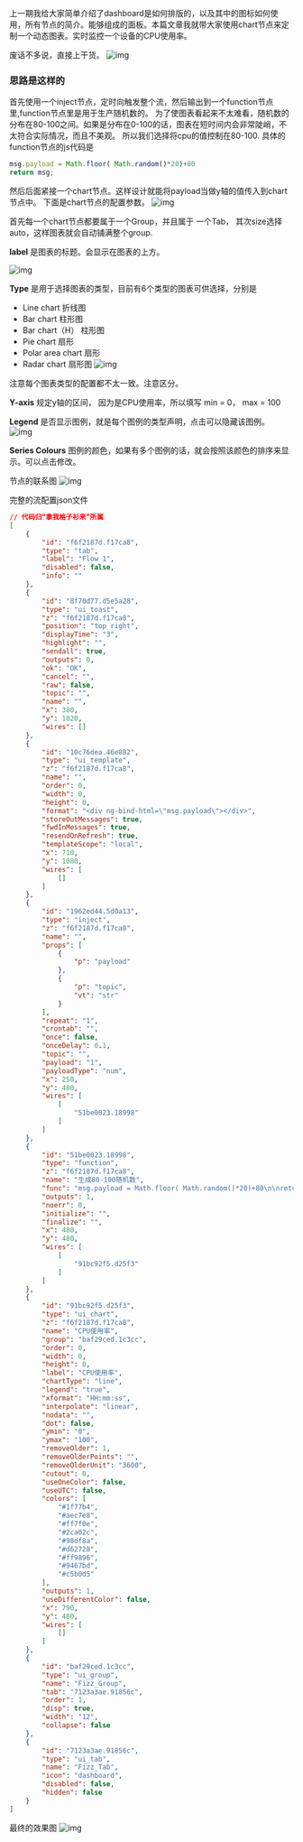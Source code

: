 上一期我给大家简单介绍了dashboard是如何排版的，以及其中的图标如何使用，所有节点的简介。能够组成的面板。本篇文章我就带大家使用chart节点来定制一个动态图表。实时监控一个设备的CPU使用率。

废话不多说，直接上干货。
 ![img](https://img-blog.csdnimg.cn/img_convert/c092570e82deb4ca619f2d82de8a643a.gif)

### 思路是这样的

首先使用一个inject节点，定时向触发整个流，然后输出到一个function节点里,function节点里是用于生产随机数的。
 为了使图表看起来不太难看，随机数的分布在80-100之间。如果是分布在0-100的话，图表在短时间内会非常陡峭，不太符合实际情况，而且不美观。
 所以我们选择将cpu的值控制在80-100.
 具体的function节点的js代码是

```js
msg.payload = Math.floor( Math.random()*20)+80
return msg;
```

然后后面紧接一个chart节点。这样设计就能将payload当做y轴的值传入到chart节点中。
 下面是chart节点的配置参数。
 ![img](https://img-blog.csdnimg.cn/img_convert/ba2f3f72b2522495d964c0039d28a663.png)

首先每一个chart节点都要属于一个Group，并且属于 一个Tab，
 其次size选择auto，这样图表就会自动铺满整个group.

**label** 是图表的标题。会显示在图表的上方。

![img](https://img-blog.csdnimg.cn/img_convert/37e1b48bc1fde01ffb6fbffc744a96f4.png)

**Type** 是用于选择图表的类型，目前有6个类型的图表可供选择，分别是

- Line chart 折线图
- Bar chart 柱形图
- Bar chart（H） 柱形图
- Pie chart 扇形
- Polar area chart 扇形
- Radar chart 扇形图
   ![img](https://img-blog.csdnimg.cn/img_convert/b4e222020da4232aa01fd4c1434e9c64.png)

注意每个图表类型的配置都不太一致。注意区分。

**Y-axis** 规定y轴的区间， 因为是CPU使用率，所以填写 min = 0， max = 100

**Legend** 是否显示图例，就是每个图例的类型声明，点击可以隐藏该图例。
 ![img](https://img-blog.csdnimg.cn/img_convert/8e001290e0ffd1ecad86b97f6d2a96a6.png)

**Series Colours** 图例的颜色，如果有多个图例的话，就会按照该颜色的排序来显示。可以点击修改。

节点的联系图
 ![img](https://img-blog.csdnimg.cn/img_convert/0898827771cf787ca761f5344c0d0c79.png)

完整的流配置json文件

```json
// 代码归“拿我格子衫来”所属
[
    {
        "id": "f6f2187d.f17ca8",
        "type": "tab",
        "label": "Flow 1",
        "disabled": false,
        "info": ""
    },
    {
        "id": "8f70d77.d5e5a28",
        "type": "ui_toast",
        "z": "f6f2187d.f17ca8",
        "position": "top right",
        "displayTime": "3",
        "highlight": "",
        "sendall": true,
        "outputs": 0,
        "ok": "OK",
        "cancel": "",
        "raw": false,
        "topic": "",
        "name": "",
        "x": 380,
        "y": 1020,
        "wires": []
    },
    {
        "id": "10c76dea.46e882",
        "type": "ui_template",
        "z": "f6f2187d.f17ca8",
        "name": "",
        "order": 0,
        "width": 0,
        "height": 0,
        "format": "<div ng-bind-html=\"msg.payload\"></div>",
        "storeOutMessages": true,
        "fwdInMessages": true,
        "resendOnRefresh": true,
        "templateScope": "local",
        "x": 710,
        "y": 1080,
        "wires": [
            []
        ]
    },
    {
        "id": "1962ed44.5d0a13",
        "type": "inject",
        "z": "f6f2187d.f17ca8",
        "name": "",
        "props": [
            {
                "p": "payload"
            },
            {
                "p": "topic",
                "vt": "str"
            }
        ],
        "repeat": "1",
        "crontab": "",
        "once": false,
        "onceDelay": 0.1,
        "topic": "",
        "payload": "1",
        "payloadType": "num",
        "x": 250,
        "y": 480,
        "wires": [
            [
                "51be0023.18998"
            ]
        ]
    },
    {
        "id": "51be0023.18998",
        "type": "function",
        "z": "f6f2187d.f17ca8",
        "name": "生成80-100随机数",
        "func": "msg.payload = Math.floor( Math.random()*20)+80\n\nreturn msg;",
        "outputs": 1,
        "noerr": 0,
        "initialize": "",
        "finalize": "",
        "x": 480,
        "y": 480,
        "wires": [
            [
                "91bc92f5.d25f3"
            ]
        ]
    },
    {
        "id": "91bc92f5.d25f3",
        "type": "ui_chart",
        "z": "f6f2187d.f17ca8",
        "name": "CPU使用率",
        "group": "baf29ced.1c3cc",
        "order": 0,
        "width": 0,
        "height": 0,
        "label": "CPU使用率",
        "chartType": "line",
        "legend": "true",
        "xformat": "HH:mm:ss",
        "interpolate": "linear",
        "nodata": "",
        "dot": false,
        "ymin": "0",
        "ymax": "100",
        "removeOlder": 1,
        "removeOlderPoints": "",
        "removeOlderUnit": "3600",
        "cutout": 0,
        "useOneColor": false,
        "useUTC": false,
        "colors": [
            "#1f77b4",
            "#aec7e8",
            "#ff7f0e",
            "#2ca02c",
            "#98df8a",
            "#d62728",
            "#ff9896",
            "#9467bd",
            "#c5b0d5"
        ],
        "outputs": 1,
        "useDifferentColor": false,
        "x": 790,
        "y": 480,
        "wires": [
            []
        ]
    },
    {
        "id": "baf29ced.1c3cc",
        "type": "ui_group",
        "name": "Fizz_Group",
        "tab": "7123a3ae.91856c",
        "order": 1,
        "disp": true,
        "width": "12",
        "collapse": false
    },
    {
        "id": "7123a3ae.91856c",
        "type": "ui_tab",
        "name": "Fizz_Tab",
        "icon": "dashboard",
        "disabled": false,
        "hidden": false
    }
]
```

最终的效果图
 ![img](https://img-blog.csdnimg.cn/img_convert/edc37c196f7fc59ca7603790a2213421.png)